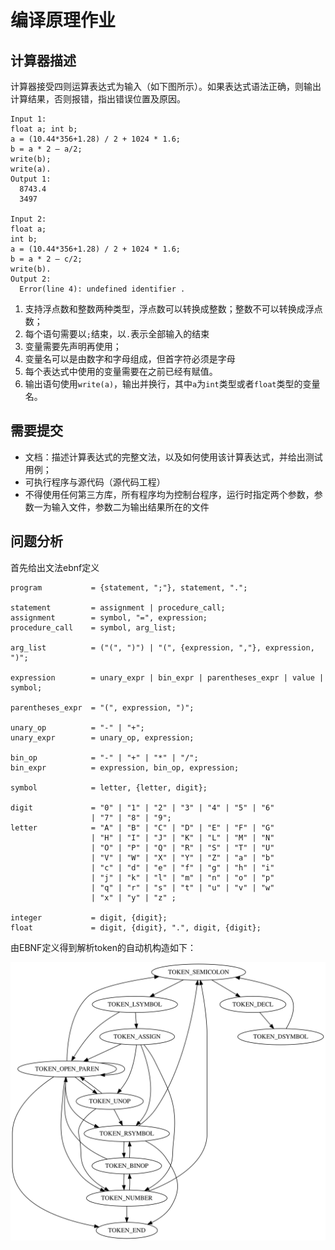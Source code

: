 # 编译原理作业

## 计算器描述

计算器接受四则运算表达式为输入（如下图所示）。如果表达式语法正确，则输出计算结果，否则报错，指出错误位置及原因。

```
Input 1:
float a; int b;
a = (10.44*356+1.28) / 2 + 1024 * 1.6;
b = a * 2 – a/2;
write(b);
write(a).
Output 1:
  8743.4
  3497

Input 2:
float a;
int b;
a = (10.44*356+1.28) / 2 + 1024 * 1.6;
b = a * 2 – c/2;
write(b).
Output 2:
  Error(line 4): undefined identifier .
```

1. 支持浮点数和整数两种类型，浮点数可以转换成整数；整数不可以转换成浮点数；
2. 每个语句需要以`;`结束，以`.`表示全部输入的结束
3. 变量需要先声明再使用；
4. 变量名可以是由数字和字母组成，但首字符必须是字母
5. 每个表达式中使用的变量需要在之前已经有赋值。
6. 输出语句使用`write(a)`，输出并换行，其中`a`为`int`类型或者`float`类型的变量名。

## 需要提交

- 文档：描述计算表达式的完整文法，以及如何使用该计算表达式，并给出测试用例；
- 可执行程序与源代码（源代码工程）
- 不得使用任何第三方库，所有程序均为控制台程序，运行时指定两个参数，参数一为输入文件，参数二为输出结果所在的文件

## 问题分析

首先给出文法ebnf定义

```ebnf
program           = {statement, ";"}, statement, ".";

statement         = assignment | procedure_call;
assignment        = symbol, "=", expression;
procedure_call    = symbol, arg_list;

arg_list          = ("(", ")") | "(", {expression, ","}, expression, ")"; 

expression        = unary_expr | bin_expr | parentheses_expr | value | symbol;

parentheses_expr  = "(", expression, ")";

unary_op          = "-" | "+";
unary_expr        = unary_op, expression;

bin_op            = "-" | "+" | "*" | "/";
bin_expr          = expression, bin_op, expression;

symbol            = letter, {letter, digit};

digit             = "0" | "1" | "2" | "3" | "4" | "5" | "6"
                  | "7" | "8" | "9";
letter            = "A" | "B" | "C" | "D" | "E" | "F" | "G"
                  | "H" | "I" | "J" | "K" | "L" | "M" | "N"
                  | "O" | "P" | "Q" | "R" | "S" | "T" | "U"
                  | "V" | "W" | "X" | "Y" | "Z" | "a" | "b"
                  | "c" | "d" | "e" | "f" | "g" | "h" | "i"
                  | "j" | "k" | "l" | "m" | "n" | "o" | "p"
                  | "q" | "r" | "s" | "t" | "u" | "v" | "w"
                  | "x" | "y" | "z" ;
  
integer           = digit, {digit};
float             = digit, {digit}, ".", digit, {digit};
```

由EBNF定义得到解析token的自动机构造如下：

![](./resources/token_automaton.svg)